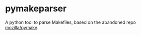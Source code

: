 # pymakeparser

A python tool to parse Makefiles, based on the abandoned repo [mozilla/pymake](https://github.com/mozilla/pymake).
